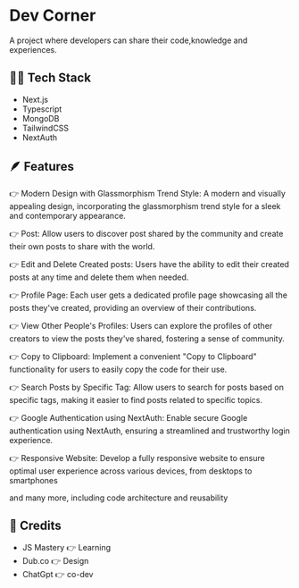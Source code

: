 # Dev Corner

A project where developers can share their code,knowledge and experiences.

## 🧑‍💻 Tech Stack

- Next.js
- Typescript
- MongoDB
- TailwindCSS
- NextAuth

## 🪶 Features

👉 Modern Design with Glassmorphism Trend Style: A modern and visually appealing design, incorporating the glassmorphism trend style for a sleek and contemporary appearance.

👉 Post: Allow users to discover post shared by the community and create their own posts to share with the world.

👉 Edit and Delete Created posts: Users have the ability to edit their created posts at any time and delete them when needed.

👉 Profile Page: Each user gets a dedicated profile page showcasing all the posts they've created, providing an overview of their contributions.

👉 View Other People's Profiles: Users can explore the profiles of other creators to view the posts they've shared, fostering a sense of community.

👉 Copy to Clipboard: Implement a convenient "Copy to Clipboard" functionality for users to easily copy the code for their use.

👉 Search Posts by Specific Tag: Allow users to search for posts based on specific tags, making it easier to find posts related to specific topics.

👉 Google Authentication using NextAuth: Enable secure Google authentication using NextAuth, ensuring a streamlined and trustworthy login experience.

👉 Responsive Website: Develop a fully responsive website to ensure optimal user experience across various devices, from desktops to smartphones

and many more, including code architecture and reusability

## 🙏 Credits

- JS Mastery 👉 Learning
- Dub.co 👉 Design
- ChatGpt 👉 co-dev
